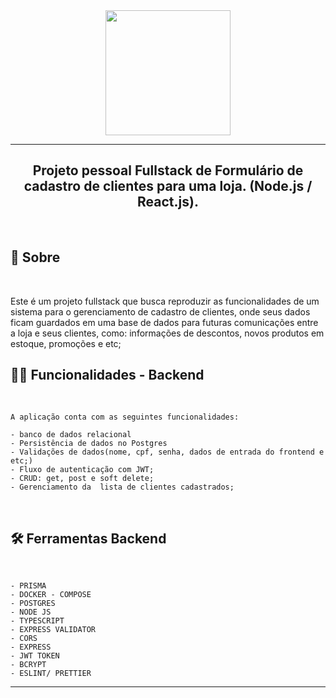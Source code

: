 
<div align = "center">
<img src="https://user-images.githubusercontent.com/31759644/222294833-8b1edbda-2183-4679-9c09-c1cdbe669faa.png"  width="200" height="200"  /> 
</div>

  ___
 <h2 align = "center"> Projeto pessoal Fullstack de  Formulário de cadastro de clientes para uma loja. (Node.js / React.js).
 </h2>

<br/>


 ##   🚨 Sobre 
</br>

Este é um projeto fullstack que busca reproduzir as  funcionalidades de um sistema para o gerenciamento de cadastro de clientes, onde seus dados ficam guardados em uma base  de dados para futuras comunicações entre a loja e seus clientes, como: informações de descontos, novos produtos em estoque, promoções e etc;


## ✍🏻 Funcionalidades -  Backend

<br/>



    A aplicação conta com as seguintes funcionalidades:
   
    - banco de dados relacional 
    - Persistência de dados no Postgres
    - Validações de dados(nome, cpf, senha, dados de entrada do frontend e etc;)
    - Fluxo de autenticação com JWT;
    - CRUD: get, post e soft delete; 
    - Gerenciamento da  lista de clientes cadastrados;
    
    

  </br>


 ## 🛠 Ferramentas Backend 
</br>



    - PRISMA
    - DOCKER - COMPOSE
    - POSTGRES
    - NODE JS
    - TYPESCRIPT
    - EXPRESS VALIDATOR
    - CORS
    - EXPRESS
    - JWT TOKEN 
    - BCRYPT
    - ESLINT/ PRETTIER
    

___




